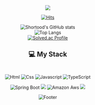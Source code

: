 <div align = center>
<img src="https://capsule-render.vercel.app/api?type=waving&color=7F7FD5&height=200&section=header&text=Hi!%20I'm%20Gouyeon!🙂&fontSize=50"/>

[![Hits](https://hits.seeyoufarm.com/api/count/incr/badge.svg?url=https%3A%2F%2Fgithub.com%2Fgouyeonch%2Fhit-counter)](https://hits.seeyoufarm.com)                    

![Shortood's GitHub stats](https://github-readme-stats.vercel.app/api?username=gouyeonch&show_icons=true&theme=tokyonight)
<br>
![Top Langs](https://github-readme-stats.vercel.app/api/top-langs/?username=gouyeonch&layout=compact&theme=tokyonight)
<br>
[![Solved.ac Profile](http://mazassumnida.wtf/api/generate_badge?boj=gouyeonch)](https://solved.ac/gouyeonch)

 ## 💻 My Stack</strong><br/><br/>
  <img alt="Html" src="https://img.shields.io/badge/HTML5-E34F26.svg?&style=for-the-badge&logo=HTML5&logoColor=white"/>   <img alt="Css" src="https://img.shields.io/badge/CSS3-1572B6.svg?&style=for-the-badge&logo=CSS3&logoColor=white"/>   <img alt="Javascript" src="https://img.shields.io/badge/javascript-F7DF1E.svg?&style=for-the-badge&logo=javascript&logoColor=white"/>  <img alt="TypeScript" src="https://img.shields.io/badge/typescript-3178C6.svg?&style=for-the-badge&logo=react&logoColor=white"/> 
  
  <img alt="Spring Boot" src="https://img.shields.io/badge/springboot-6DB33F.svg?&style=for-the-badge&logo=springboot&logoColor=white"/>   <img src="https://img.shields.io/badge/mysql-4479A1?style=for-the-badge&logo=mysql&logoColor=white">  <img alt="Amazon Aws" src="https://img.shields.io/badge/amazonaws-232F3E.svg?&style=for-the-badge&logo=amazonaws&logoColor=white"/>  <img src="https://img.shields.io/badge/React-61DAFB?style=for-the-badge&logo=React&logoColor=black">

![Footer](https://capsule-render.vercel.app/api?type=waving&color=7F7FD5&height=200&section=footer)


  
</div>
